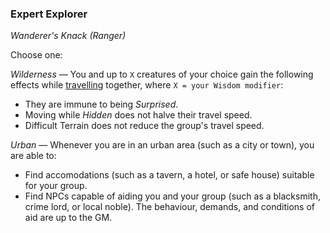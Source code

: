 ### Expert Explorer
*Wanderer's Knack (Ranger)*

Choose one:

*Wilderness* — You and up to `X` creatures of your choice gain the following effects while [travelling] together, where `X = your Wisdom modifier`:
* They are immune to being *Surprised*.
* Moving while *Hidden* does not halve their travel speed.
* Difficult Terrain does not reduce the group's travel speed.

*Urban* — Whenever you are in an urban area (such as a city or town), you are able to:
* Find accomodations (such as a tavern, a hotel, or safe house) suitable for your group.
* Find NPCs capable of aiding you and your group (such as a blacksmith, crime lord, or local noble). The behaviour, demands, and conditions of aid are up to the GM.

[travelling]: ../../Rules/Exploration/Exploration.md
